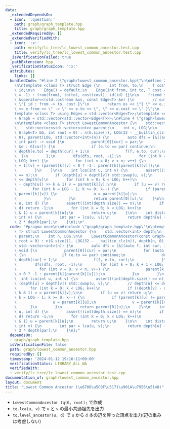 ```yaml
---
data:
  _extendedDependsOn:
  - icon: ':question:'
    path: graph/graph_template.hpp
    title: graph/graph_template.hpp
  _extendedRequiredBy: []
  _extendedVerifiedWith:
  - icon: ':x:'
    path: verify/lc_tree/lc_lowest_common_ancestor.test.cpp
    title: verify/lc_tree/lc_lowest_common_ancestor.test.cpp
  _isVerificationFailed: true
  _pathExtension: hpp
  _verificationStatusIcon: ':x:'
  attributes:
    links: []
  bundledCode: "#line 2 \"graph/lowest_common_ancestor.hpp\"\n\n#line 2 \"graph/graph_template.hpp\"\
    \n\ntemplate <class T> struct Edge {\n    int from, to;\n    T cost;\n    int\
    \ id;\n\n    Edge() = default;\n    Edge(int from, int to, T cost = 1, int id\
    \ = -1) : from(from), to(to), cost(cost), id(id) {}\n\n    friend std::ostream\
    \ &operator<<(std::ostream &os, const Edge<T> &e) {\n        // output format:\
    \ \"{ id : from -> to, cost }\"\n        return os << \"{ \" << e.id << \" : \"\
    \ << e.from << \" -> \" << e.to << \", \" << e.cost << \" }\";\n    }\n};\n\n\
    template <class T> using Edges = std::vector<Edge<T>>;\ntemplate <class T> using\
    \ Graph = std::vector<std::vector<Edge<T>>>;\n#line 4 \"graph/lowest_common_ancestor.hpp\"\
    \n\ntemplate <class T> struct LowestCommonAncestor {\n    std::vector<int> depth;\n\
    \    std::vector<std::vector<int>> parent;\n    int n, LOG;\n\n    LowestCommonAncestor(const\
    \ Graph<T> &G, int root = 0) : n(G.size()), LOG(32 - __builtin_clz(n)), depth(n,\
    \ 0), parent(LOG, std::vector<int>(n)) {\n        auto dfs = [&](auto f, int cur,\
    \ int par) -> void {\n            parent[0][cur] = par;\n            for (auto\
    \ &e : G[cur]) {\n                if (e.to == par) continue;\n               \
    \ depth[e.to] = depth[cur] + 1;\n                f(f, e.to, cur);\n          \
    \  }\n        };\n        dfs(dfs, root, -1);\n        for (int k = 0; k + 1 <\
    \ LOG; k++) {\n            for (int v = 0; v < n; v++) {\n                parent[k\
    \ + 1][v] = (parent[k][v] < 0 ? -1 : parent[k][parent[k][v]]);\n            }\n\
    \        }\n    }\n\n    int lca(int u, int v) {\n        assert((int)depth.size()\
    \ == n);\n        if (depth[u] > depth[v]) std::swap(u, v);\n        // depth[u]\
    \ <= depth[v]\n        for (int k = 0; k < LOG; k++)\n            if ((depth[v]\
    \ - depth[u]) >> k & 1) v = parent[k][v];\n\n        if (u == v) return u;\n \
    \       for (int k = LOG - 1; k >= 0; k--) {\n            if (parent[k][u] !=\
    \ parent[k][v]) {\n                u = parent[k][u];\n                v = parent[k][v];\n\
    \            }\n        }\n        return parent[0][u];\n    }\n\n    int level_ancestor(int\
    \ u, int d) {\n        assert((int)depth.size() == n);\n        if (depth[u] <\
    \ d) return -1;\n        for (int k = 0; k < LOG; k++)\n            if (d >> k\
    \ & 1) u = parent[k][u];\n        return u;\n    }\n\n    int distance(int u,\
    \ int v) {\n        int par = lca(u, v);\n        return depth[u] + depth[v] -\
    \ 2 * depth[par];\n    }\n};\n"
  code: "#pragma once\n\n#include \"graph/graph_template.hpp\"\n\ntemplate <class\
    \ T> struct LowestCommonAncestor {\n    std::vector<int> depth;\n    std::vector<std::vector<int>>\
    \ parent;\n    int n, LOG;\n\n    LowestCommonAncestor(const Graph<T> &G, int\
    \ root = 0) : n(G.size()), LOG(32 - __builtin_clz(n)), depth(n, 0), parent(LOG,\
    \ std::vector<int>(n)) {\n        auto dfs = [&](auto f, int cur, int par) ->\
    \ void {\n            parent[0][cur] = par;\n            for (auto &e : G[cur])\
    \ {\n                if (e.to == par) continue;\n                depth[e.to] =\
    \ depth[cur] + 1;\n                f(f, e.to, cur);\n            }\n        };\n\
    \        dfs(dfs, root, -1);\n        for (int k = 0; k + 1 < LOG; k++) {\n  \
    \          for (int v = 0; v < n; v++) {\n                parent[k + 1][v] = (parent[k][v]\
    \ < 0 ? -1 : parent[k][parent[k][v]]);\n            }\n        }\n    }\n\n  \
    \  int lca(int u, int v) {\n        assert((int)depth.size() == n);\n        if\
    \ (depth[u] > depth[v]) std::swap(u, v);\n        // depth[u] <= depth[v]\n  \
    \      for (int k = 0; k < LOG; k++)\n            if ((depth[v] - depth[u]) >>\
    \ k & 1) v = parent[k][v];\n\n        if (u == v) return u;\n        for (int\
    \ k = LOG - 1; k >= 0; k--) {\n            if (parent[k][u] != parent[k][v]) {\n\
    \                u = parent[k][u];\n                v = parent[k][v];\n      \
    \      }\n        }\n        return parent[0][u];\n    }\n\n    int level_ancestor(int\
    \ u, int d) {\n        assert((int)depth.size() == n);\n        if (depth[u] <\
    \ d) return -1;\n        for (int k = 0; k < LOG; k++)\n            if (d >> k\
    \ & 1) u = parent[k][u];\n        return u;\n    }\n\n    int distance(int u,\
    \ int v) {\n        int par = lca(u, v);\n        return depth[u] + depth[v] -\
    \ 2 * depth[par];\n    }\n};"
  dependsOn:
  - graph/graph_template.hpp
  isVerificationFile: false
  path: graph/lowest_common_ancestor.hpp
  requiredBy: []
  timestamp: '2024-01-12 19:16:11+09:00'
  verificationStatus: LIBRARY_ALL_WA
  verifiedWith:
  - verify/lc_tree/lc_lowest_common_ancestor.test.cpp
documentation_of: graph/lowest_common_ancestor.hpp
layout: document
title: "Lowest Common Ancestor (\u6700\u5C0F\u5171\u901A\u7956\u5148)"
---
```


- `LowestCommonAncestor tq(G, root);` で作成
- `tq.lca(u, v)` で `u` と `v` の最小共通祖先を出力
- `tq.level_ancestor(u, d)` で `u` から `d` 本の辺を昇った頂点を出力(辺の重みは考慮しない)

